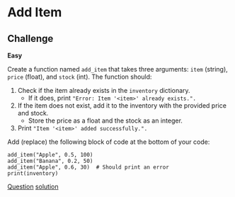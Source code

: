 # Add Item

## Challenge

**Easy**

Create a function named `add_item` that takes three arguments: `item` (string), `price` (float), and `stock` (int). The function should:

1. Check if the item already exists in the `inventory` dictionary.
    - If it does, print 
    `"Error: Item '<item>' already exists.".`
2. If the item does not exist, add it to the inventory with the provided price and stock.
    - Store the price as a float and the stock as an integer.
3. Print `"Item '<item>' added successfully.".`

Add (replace) the following block of code at the bottom of your code:

```
add_item("Apple", 0.5, 100)
add_item("Banana", 0.2, 50)
add_item("Apple", 0.6, 30)  # Should print an error
print(inventory)  
```

[Question](q.py) [solution](solution.py)